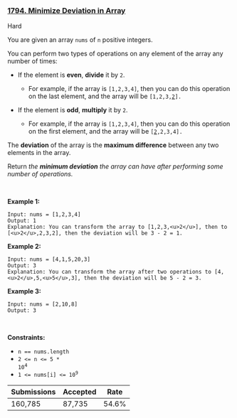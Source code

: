 ### [1794. Minimize Deviation in Array](https://leetcode.com/problems/minimize-deviation-in-array/)

Hard

You are given an array `` nums `` of `` n `` positive integers.

You can perform two types of operations on any element of the array any number of times:

*   If the element is __even__, __divide__ it by `` 2 ``.	
    
    *   For example, if the array is `` [1,2,3,4] ``, then you can do this operation on the last element, and the array will be <code>[1,2,3,<u>2</u>].</code>
    
    
    
*   If the element is __odd__, __multiply__ it by `` 2 ``.	
    
    *   For example, if the array is `` [1,2,3,4] ``, then you can do this operation on the first element, and the array will be <code>[<u>2</u>,2,3,4].</code>
    
    
    

The __deviation__ of the array is the __maximum difference__ between any two elements in the array.

Return _the __minimum deviation__ the array can have after performing some number of operations._

 

<strong class="example">Example 1:</strong>

```
Input: nums = [1,2,3,4]
Output: 1
Explanation: You can transform the array to [1,2,3,<u>2</u>], then to [<u>2</u>,2,3,2], then the deviation will be 3 - 2 = 1.
```

<strong class="example">Example 2:</strong>

```
Input: nums = [4,1,5,20,3]
Output: 3
Explanation: You can transform the array after two operations to [4,<u>2</u>,5,<u>5</u>,3], then the deviation will be 5 - 2 = 3.
```

<strong class="example">Example 3:</strong>

```
Input: nums = [2,10,8]
Output: 3
```

 

__Constraints:__

*   `` n == nums.length ``
*   <code>2 <= n <= 5 * 10<sup><span style="font-size: 10.8333px;">4</span></sup></code>
*   <code>1 <= nums[i] <= 10<sup>9</sup></code>

| Submissions    | Accepted     | Rate   |
| -------------- | ------------ | ------ |
| 160,785 | 87,735 | 54.6% |